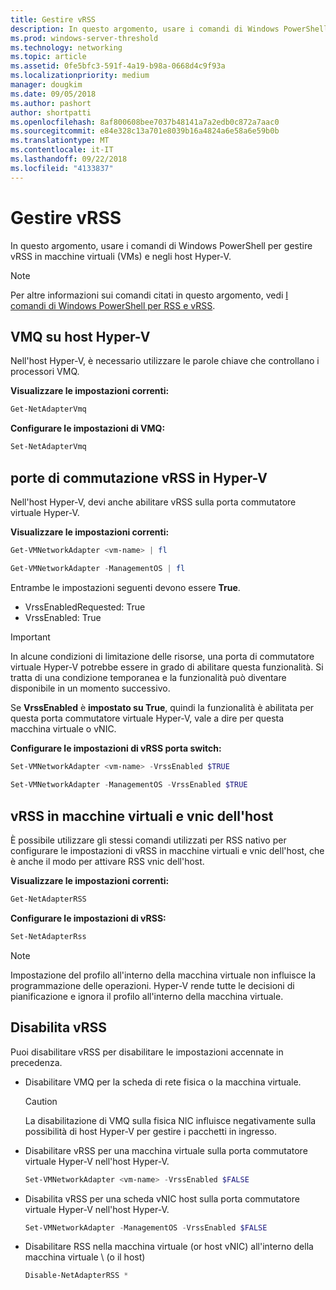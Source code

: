 ```yaml
---
title: Gestire vRSS
description: In questo argomento, usare i comandi di Windows PowerShell per gestire vRSS in macchine virtuali (VM) e negli host Hyper-V.
ms.prod: windows-server-threshold
ms.technology: networking
ms.topic: article
ms.assetid: 0fe5bfc3-591f-4a19-b98a-0668d4c9f93a
ms.localizationpriority: medium
manager: dougkim
ms.date: 09/05/2018
ms.author: pashort
author: shortpatti
ms.openlocfilehash: 8af800608bee7037b48141a7a2edb0c872a7aac0
ms.sourcegitcommit: e84e328c13a701e8039b16a4824a6e58a6e59b0b
ms.translationtype: MT
ms.contentlocale: it-IT
ms.lasthandoff: 09/22/2018
ms.locfileid: "4133837"
---
```

# Gestire vRSS

In questo argomento, usare i comandi di Windows PowerShell per gestire vRSS in macchine virtuali \(VMs\) e negli host Hyper-V.

>[!NOTE]
>Per altre informazioni sui comandi citati in questo argomento, vedi [I comandi di Windows PowerShell per RSS e vRSS](vrss-wps.md).

## VMQ su host Hyper-V

Nell'host Hyper-V, è necessario utilizzare le parole chiave che controllano i processori VMQ.

**Visualizzare le impostazioni correnti:** 

```PowerShell
Get-NetAdapterVmq
```

**Configurare le impostazioni di VMQ:** 

```PowerShell
Set-NetAdapterVmq
```


## porte di commutazione vRSS in Hyper-V

Nell'host Hyper-V, devi anche abilitare vRSS sulla porta commutatore virtuale Hyper-V.

**Visualizzare le impostazioni correnti:**

```PowerShell
Get-VMNetworkAdapter <vm-name> | fl

Get-VMNetworkAdapter -ManagementOS | fl
```
    
Entrambe le impostazioni seguenti devono essere **True**. 

- VrssEnabledRequested: True
- VrssEnabled: True
    
>[!IMPORTANT]
>In alcune condizioni di limitazione delle risorse, una porta di commutatore virtuale Hyper-V potrebbe essere in grado di abilitare questa funzionalità. Si tratta di una condizione temporanea e la funzionalità può diventare disponibile in un momento successivo.
>
>Se **VrssEnabled** è **impostato su True**, quindi la funzionalità è abilitata per questa porta commutatore virtuale Hyper-V, vale a dire per questa macchina virtuale o vNIC.

**Configurare le impostazioni di vRSS porta switch:**

```PowerShell
Set-VMNetworkAdapter <vm-name> -VrssEnabled $TRUE
    
Set-VMNetworkAdapter -ManagementOS -VrssEnabled $TRUE
```

## vRSS in macchine virtuali e vnic dell'host

È possibile utilizzare gli stessi comandi utilizzati per RSS nativo per configurare le impostazioni di vRSS in macchine virtuali e vnic dell'host, che è anche il modo per attivare RSS vnic dell'host.  

**Visualizzare le impostazioni correnti:**

```PowerShell
Get-NetAdapterRSS
```

**Configurare le impostazioni di vRSS:**

```PowerShell
Set-NetAdapterRss
```

>[!NOTE]
> Impostazione del profilo all'interno della macchina virtuale non influisce la programmazione delle operazioni. Hyper-V rende tutte le decisioni di pianificazione e ignora il profilo all'interno della macchina virtuale.

## Disabilita vRSS

Puoi disabilitare vRSS per disabilitare le impostazioni accennate in precedenza.

- Disabilitare VMQ per la scheda di rete fisica o la macchina virtuale.

  >[!CAUTION]
  >La disabilitazione di VMQ sulla fisica NIC influisce negativamente sulla possibilità di host Hyper-V per gestire i pacchetti in ingresso.

- Disabilitare vRSS per una macchina virtuale sulla porta commutatore virtuale Hyper-V nell'host Hyper-V.

   ```PowerShell
   Set-VMNetworkAdapter <vm-name> -VrssEnabled $FALSE
   ```

- Disabilita vRSS per una scheda vNIC host sulla porta commutatore virtuale Hyper-V nell'host Hyper-V.

   ```PowerShell
   Set-VMNetworkAdapter -ManagementOS -VrssEnabled $FALSE
   ```

- Disabilitare RSS nella macchina virtuale \(or host vNIC\) all'interno della macchina virtuale \ (o il host\)

   ```PowerShell
   Disable-NetAdapterRSS *
   ```
